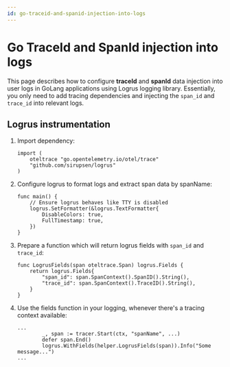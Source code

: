 ```yaml
---
id: go-traceid-and-spanid-injection-into-logs
---
```


# Go TraceId and SpanId injection into logs

This page describes how to configure **traceId** and **spanId** data injection into user logs in GoLang applications using Logrus logging library. Essentially, you only need to add tracing dependencies and injecting the `span_id` and `trace_id` into relevant logs.

## Logrus instrumentation

1. Import dependency:

    ```
    import (
        oteltrace "go.opentelemetry.io/otel/trace"
        "github.com/sirupsen/logrus"
    )
    ```

1. Configure logrus to format logs and extract span data by spanName:

    ```
    func main() {
        // Ensure logrus behaves like TTY is disabled
        logrus.SetFormatter(&logrus.TextFormatter{
            DisableColors: true,
            FullTimestamp: true,
        })
    }
    ```

1. Prepare a function which will return logrus fields with `span_id` and `trace_id`:

    ```
    func LogrusFields(span oteltrace.Span) logrus.Fields {
        return logrus.Fields{
            "span_id": span.SpanContext().SpanID().String(),
            "trace_id": span.SpanContext().TraceID().String(),
        }
    }
    ```

1. Use the fields function in your logging, whenever there's a tracing context available:

    ```
    ...
            _, span := tracer.Start(ctx, "spanName", ...)
            defer span.End()
            logrus.WithFields(helper.LogrusFields(span)).Info("Some message...")
    ...
    ```
